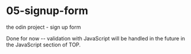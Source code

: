 # 05-signup-form
the odin project - sign up form

Done for now -- validation with JavaScript will be handled in the future
in the JavaScript section of TOP.
